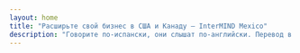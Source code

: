 ```yaml
---
layout: home
title: "Расширьте свой бизнес в США и Канаду — InterMIND Mexico"
description: "Говорите по-испански, они слышат по-английски. Перевод в реальном времени для мексиканских компаний, работающих с североамериканскими партнерами."
---
```


<HeroSection
  title="Говорите **по-испански**. <br>Они слышат **по-английски**. <br>Заключайте больше сделок."
  text="Соединяем мексиканские компании с партнерами из США и Канады через перевод речи в реальном времени.">
<NavButton buttonLabel="Узнать больше" buttonClass="brand" to="/" />
<NavButton buttonLabel="Ассистент" buttonClass="alt" to="/chat" eventName="chat_assistant" />
</HeroSection>

<br>
<VideoPlayer src="/promo/demo-en-mx.mp4" />